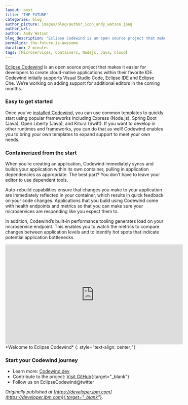 ```yaml
---
layout: post
title: "THE FUTURE"
categories: blog
author_picture: images/blog/author_icon_andy_watson.jpeg
author_url: 
author: Andy Watson
blog_description: "Eclipse Codewind is an open source project that makes it easier for developers to create cloud-native applications within their favorite IDE. Codewind initially supports Visual Studio Code, Eclipse..."
permalink: the-future-is-awesome
duration: 2 minutes
tags: [Microservices, Containers, Nodejs, Java, Cloud]
---
```

[Eclipse Codewind](https://codewind.dev/) is an open source project that makes it easier for developers to create cloud-native applications within their favorite IDE. Codewind initially supports Visual Studio Code, Eclipse IDE and Eclipse Che. We’re working on adding support for additional editors in the coming months.

### Easy to get started
Once you’ve [installed Codewind](https://www.eclipse.org/codewind/gettingstarted.html), you can use common templates to quickly start using popular frameworks including Express (Node.js), Spring Boot (Java), Open Liberty (Java), and Kitura (Swift). If you want to develop in other runtimes and frameworks, you can do that as well! Codewind enables you to bring your own templates to expand support to meet your own needs.

### Containerized from the start
When you’re creating an application, Codewind immediately syncs and builds your application within its own container, pulling in application dependencies as appropriate. The best part? You don’t have to leave your editor to use dependent tools.

Auto-rebuild capabilities ensure that changes you make to your application are immediately reflected in your container, which results in quick feedback on your code changes. Applications that you build using Codewind come with health endpoints and metrics so that you can make sure your microservices are responding like you expect them to.

In addition, Codewind’s built-in performance tooling generates load on your microservice endpoint. This enables you to watch the metrics to compare changes between application levels and to identify hot spots that indicate potential application bottlenecks.

<div style="text-align: center;"><iframe width="560" height="315" src="https://www.youtube.com/embed/mjADP2_4FBg" frameborder="0" allow="accelerometer; autoplay; encrypted-media; gyroscope; picture-in-picture" allowfullscreen></iframe></div>
*Welcome to Eclipse Codewind*
{: style="text-align: center;"}

### Start your Codewind journey
- Learn more: [Codewind.dev](https://codewind.dev/)
- Contribute to the project: [Visit GitHub](https://github.com/eclipse/codewind){:target="_blank"}
- Follow us on EclipseCodewind@twitter

*Originally published at [https://developer.ibm.com](https://developer.ibm.com){:target="_blank"}.*